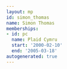 ```yaml
---
layout: mp
id: simon_thomas
name: Simon Thomas
memberships:
- id: pc
  name: Plaid Cymru
  start: '2000-02-10'
  end: '2005-03-18'
autogenerated: true
---
```

